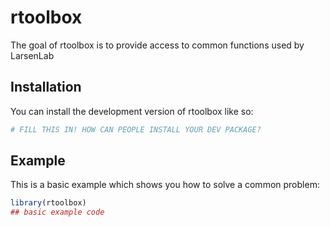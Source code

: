 
# rtoolbox

<!-- badges: start -->
<!-- badges: end -->

The goal of rtoolbox is to provide access to common functions used by LarsenLab

## Installation

You can install the development version of rtoolbox like so:

``` r
# FILL THIS IN! HOW CAN PEOPLE INSTALL YOUR DEV PACKAGE?
```

## Example

This is a basic example which shows you how to solve a common problem:

``` r
library(rtoolbox)
## basic example code
```

